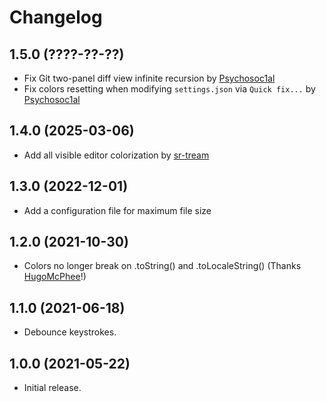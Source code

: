 # Changelog

## 1.5.0 (????-??-??) <!-- TODO: add date -->

- Fix Git two-panel diff view infinite recursion by [Psychosoc1al](https://github.com/Psychosoc1al)
- Fix colors resetting when modifying `settings.json` via `Quick fix...` by [Psychosoc1al](https://github.com/Psychosoc1al)  

## 1.4.0 (2025-03-06)

- Add all visible editor colorization by [sr-tream](https://github.com/sr-tream)

## 1.3.0 (2022-12-01)

- Add a configuration file for maximum file size

## 1.2.0 (2021-10-30)

- Colors no longer break on .toString() and .toLocaleString() (Thanks [HugoMcPhee](https://github.com/HugoMcPhee)!)

## 1.1.0 (2021-06-18)

- Debounce keystrokes.

## 1.0.0 (2021-05-22)

- Initial release.